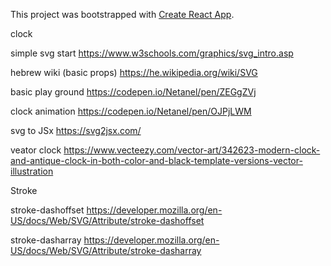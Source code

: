 This project was bootstrapped with [Create React App](https://github.com/facebook/create-react-app).

clock

simple svg start
https://www.w3schools.com/graphics/svg_intro.asp

hebrew wiki (basic props)
https://he.wikipedia.org/wiki/SVG

basic play ground
https://codepen.io/Netanel/pen/ZEGgZVj

clock animation
https://codepen.io/Netanel/pen/OJPjLWM

svg to JSx
https://svg2jsx.com/

veator clock
https://www.vecteezy.com/vector-art/342623-modern-clock-and-antique-clock-in-both-color-and-black-template-versions-vector-illustration

Stroke 

stroke-dashoffset
https://developer.mozilla.org/en-US/docs/Web/SVG/Attribute/stroke-dashoffset

stroke-dasharray
https://developer.mozilla.org/en-US/docs/Web/SVG/Attribute/stroke-dasharray
